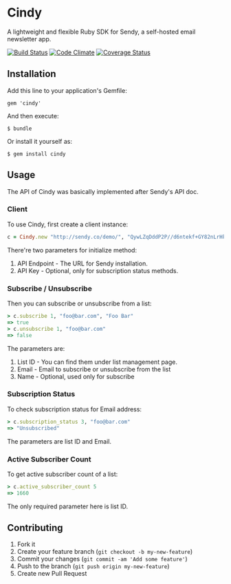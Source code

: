 # Cindy

A lightweight and flexible Ruby SDK for Sendy, a self-hosted email newsletter app.

[![Build Status](https://travis-ci.org/polydice/cindy.png?branch=master)](https://travis-ci.org/polydice/cindy)
[![Code Climate](https://codeclimate.com/github/polydice/cindy.png)](https://codeclimate.com/github/polydice/cindy)
[![Coverage Status](https://coveralls.io/repos/polydice/cindy/badge.png)](https://coveralls.io/r/polydice/cindy)

## Installation

Add this line to your application's Gemfile:

    gem 'cindy'

And then execute:

    $ bundle

Or install it yourself as:

    $ gem install cindy

## Usage

The API of Cindy was basically implemented after Sendy's API doc.

### Client

To use Cindy, first create a client instance:

```ruby
c = Cindy.new "http://sendy.co/demo/", "QywLZqDddP2P//d6ntekf+GY82nLrHke"
```

There're two parameters for initialize method:

1. API Endpoint - The URL for Sendy installation.
2. API Key - Optional, only for subscription status methods.

### Subscribe / Unsubscribe

Then you can subscribe or unsubscribe from a list:

```ruby
> c.subscribe 1, "foo@bar.com", "Foo Bar"
=> true
> c.unsubscribe 1, "foo@bar.com"
=> false
```

The parameters are:

1. List ID - You can find them under list management page.
2. Email - Email to subscribe or unsubscribe from the list
3. Name - Optional, used only for subscribe

### Subscription Status

To check subscription status for Email address:

```ruby
> c.subscription_status 3, "foo@bar.com"
=> "Unsubscribed"
```

The parameters are list ID and Email.

### Active Subscriber Count

To get active subscriber count of a list:

```ruby
> c.active_subscriber_count 5
=> 1660
```

The only required parameter here is list ID.

## Contributing

1. Fork it
2. Create your feature branch (`git checkout -b my-new-feature`)
3. Commit your changes (`git commit -am 'Add some feature'`)
4. Push to the branch (`git push origin my-new-feature`)
5. Create new Pull Request
